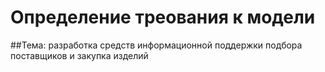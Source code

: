 # Определение треования к модели
##Тема: разработка средств информационной поддержки подбора поставщиков и закупка изделий  
